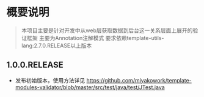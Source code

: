 # 概要说明
> 本项目主要是针对开发中从web层获取数据到后台这一关系层面上展开的验证框架
> 主要为Annotation注解模式
> 要求依赖template-utils-lang:2.7.0.RELEASE以上版本

## 1.0.0.RELEASE
- 发布初始版本，使用方法详见 https://github.com/miyakowork/template-modules-validator/blob/master/src/test/java/test/JTest.java